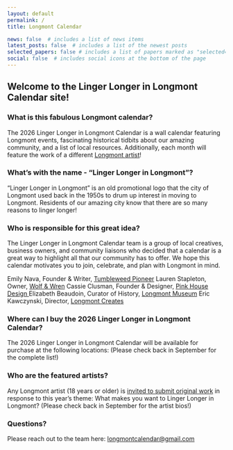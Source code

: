 ```yaml
---
layout: default
permalink: /
title: Longmont Calendar

news: false  # includes a list of news items
latest_posts: false  # includes a list of the newest posts
selected_papers: false # includes a list of papers marked as "selected={true}"
social: false  # includes social icons at the bottom of the page
---
```


## Welcome to the Linger Longer in Longmont Calendar site! 


### What is this fabulous Longmont calendar? 
The 2026 Linger Longer in Longmont Calendar is a wall calendar featuring Longmont events, fascinating historical tidbits about our amazing community, and a list of local resources. Additionally, each month will feature the work of a different [Longmont artist](https://docs.google.com/forms/d/e/1FAIpQLSeHkc-eDZnliwLFepKHDCEe7O8wc2uljgJ4ubDr7qFuZGIP-Q/viewform)! 


### What’s with the name - “Linger Longer in Longmont”? 
“Linger Longer in Longmont” is an old promotional logo that the city of Longmont used back in the 1950s to drum up interest in moving to Longmont. Residents of our amazing city know that there are so many reasons to linger longer! 


### Who is responsible for this great idea? 
The Linger Longer in Longmont Calendar team is a group of local creatives, business owners, and community liaisons who decided that a calendar is a great way to highlight all that our community has to offer. We hope this calendar motivates you to join, celebrate, and plan with Longmont in mind. 


Emily Nava, Founder & Writer, [Tumbleweed Pioneer](https://tumbleweedpioneer.com)
Lauren Stapleton, Owner, [Wolf & Wren](https://wolfandwren.com/)
Cassie Clusman, Founder & Designer, [Pink House Design ](https://pinkhouse.design/)
Elizabeth Beaudoin, Curator of History, [Longmont Museum](https://longmontcolorado.gov/museum/)
Eric Kawczynski, Director, [Longmont Creates](https://www.downtownlongmont.com/creative-district/longmont-creates)


### Where can I buy the 2026 Linger Longer in Longmont Calendar? 
The 2026 Linger Longer in Longmont Calendar will be available for purchase at the following locations: (Please check back in September for the complete list!)


### Who are the featured artists? 
Any Longmont artist (18 years or older) is [invited to submit original work](https://docs.google.com/forms/d/e/1FAIpQLSeHkc-eDZnliwLFepKHDCEe7O8wc2uljgJ4ubDr7qFuZGIP-Q/viewform) in response to this year’s theme: What makes you want to Linger Longer in Longmont? (Please check back in September for the artist bios!)

### Questions?
Please reach out to the team here: longmontcalendar@gmail.com

